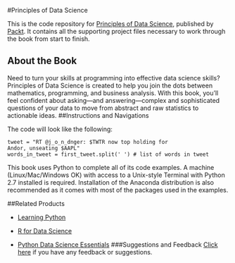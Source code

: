#Principles of Data Science

This is the code repository for [Principles of Data Science](https://www.packtpub.com/big-data-and-business-intelligence/principles-data-science?utm_source=github&utm_medium=repository&utm_campaign=9781785887918), published by [Packt](https://www.packtpub.com). It contains all the supporting project files necessary to work through the book from start to finish.
## About the Book
Need to turn your skills at programming into effective data science skills? Principles of Data Science is created to help you join the dots between mathematics, programming, and business analysis. With this book, you’ll feel confident about asking—and answering—complex and sophisticated questions of your data to move from abstract and raw statistics to actionable ideas.
##Instructions and Navigations




The code will look like the following:
```
tweet = "RT @j_o_n_dnger: $TWTR now top holding for
Andor, unseating $AAPL"
words_in_tweet = first_tweet.split(' ') # list of words in tweet
```

This book uses Python to complete all of its code examples. A machine (Linux/Mac/Windows OK) with access to a Unix-style Terminal with Python 2.7 installed is required. Installation of the Anaconda distribution is also recommended as it comes with most of the packages used in the examples.

##Related Products
* [Learning Python](https://www.packtpub.com/application-development/learning-python?utm_source=github&utm_medium=repository&utm_campaign=9781783551712)

* [R for Data Science](https://www.packtpub.com/big-data-and-business-intelligence/r-data-science?utm_source=github&utm_medium=repository&utm_campaign=9781784390860)

* [Python Data Science Essentials](https://www.packtpub.com/big-data-and-business-intelligence/python-data-science-essentials?utm_source=github&utm_medium=repository&utm_campaign=9781785280429)
###Suggestions and Feedback
[Click here](https://docs.google.com/forms/d/e/1FAIpQLSe5qwunkGf6PUvzPirPDtuy1Du5Rlzew23UBp2S-P3wB-GcwQ/viewform) if you have any feedback or suggestions.
